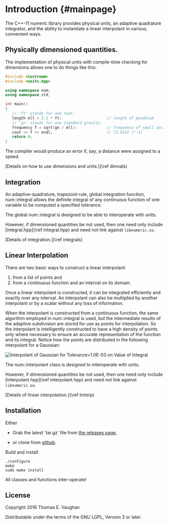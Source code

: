 
# Introduction  {#mainpage}

The C++-11 numeric library provides physical units, an adaptive quadrature
integrator, and the ability to instantiate a linear interpolant in various,
convenient ways.

## Physically dimensioned quantities.

The implementation of physical units with compile-time checking for dimensions
allows one to do things like this:

```cpp
#include <iostream>
#include <units.hpp>

using namespace num;
using namespace std;

int main()
{
   // 'ft' stands for one foot.
   length ell = 2.1 * ft;                    // length of pendulum
   // 'gn' stands for one standard gravity.
   frequency f = sqrt(gn / ell);             // frequency of small oscillations
   cout << f << endl;                        // [3.9142 s^-1]
   return 0;
}
```

The compiler would produce an error if, say, a distance were assigned to a
speed.

[Details on how to use dimensions and units.](\ref dimvals)

## Integration

An adaptive-quadrature, trapezoid-rule, global integration function,
num::integral allows the definite integral of any continuous function of one
variable to be computed a specified tolerance.

The global num::integral is designed to be able to interoperate with units.

However, if dimensioned quantities be not used, then one need only include
[integral.hpp](\ref integral.hpp) and need not link against `libnumeric.so`.

[Details of integration.](\ref integrals)

## Linear Interpolation

There are two basic ways to construct a linear interpolant:

1. from a list of points and
2. from a continuous function and an interval on its domain.

Once a linear interpolant is constructed, it can be integrated efficiently and
exactly over any interval. An interpolant can also be multiplied by another
interpolant or by a scalar without any loss of information.

When the interpolant is constructed from a continuous function, the same
algorithm employed in num::integral is used, but the intermediate results of
the adaptive subdivision are stored for use as points for interpolation.  So
the interpolant is intelligently constructed to have a high density of points
only where necessary to ensure an accurate representation of the function and
its integral. Notice how the points are distributed in the following
interpolant for a Gaussian:

![Interpolant of Gaussian for Tolerance=1.0E-03 on Value of Integral](interp_1.png)

The num::interpolant class is designed to interoperate with units.

However, if dimensioned quantities be not used, then one need only include
[interpolant.hpp](\ref interpolant.hpp) and need not link against
`libnumeric.so`.

[Details of linear interpolation.](\ref linterp)

## Installation

Either

 - Grab the latest 'tar.gz' file from [the releases
   page](https://github.com/tevaughan/numeric/releases),

 - or clone from [github](https://github.com/tevaughan/numeric).

Build and install:
```
./configure
make
sudo make install
```

All classes and functions inter-operate!

## License

Copyright 2016
Thomas E. Vaughan

Distributable under the terms of the GNU LGPL, Version 3 or later.


